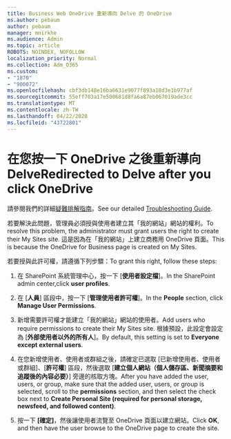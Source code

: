 ```yaml
---
title: Business Web OneDrive 重新導向 Delve 的 OneDrive
ms.author: pebaum
author: pebaum
manager: mnirkhe
ms.audience: Admin
ms.topic: article
ROBOTS: NOINDEX, NOFOLLOW
localization_priority: Normal
ms.collection: Adm_O365
ms.custom:
- "1870"
- "900072"
ms.openlocfilehash: cbf3db148e16ba6631e9077f893a18d3e1b977af
ms.sourcegitcommit: 55eff703a17e500681d8fa6a87eb067019ade3cc
ms.translationtype: MT
ms.contentlocale: zh-TW
ms.lasthandoff: 04/22/2020
ms.locfileid: "43722801"
---
```

# <a name="redirected-to-delve-after-you-click-onedrive"></a><span data-ttu-id="6d144-102">在您按一下 OneDrive 之後重新導向 Delve</span><span class="sxs-lookup"><span data-stu-id="6d144-102">Redirected to Delve after you click OneDrive</span></span>

<span data-ttu-id="6d144-103">請參閱我們的詳細[疑難排解指南](https://docs.microsoft.com/sharepoint/support/sites/troubleshooting-guide-for-sites-stopped-at-provisioning)。</span><span class="sxs-lookup"><span data-stu-id="6d144-103">See our detailed [Troubleshooting Guide](https://docs.microsoft.com/sharepoint/support/sites/troubleshooting-guide-for-sites-stopped-at-provisioning).</span></span>

<span data-ttu-id="6d144-104">若要解決此問題，管理員必須授與使用者建立其「我的網站」網站的權利。</span><span class="sxs-lookup"><span data-stu-id="6d144-104">To resolve this problem, the administrator must grant users the right to create their My Sites site.</span></span> <span data-ttu-id="6d144-105">這是因為在「我的網站」上建立商務用 OneDrive 頁面。</span><span class="sxs-lookup"><span data-stu-id="6d144-105">This is because the OneDrive for Business page is created on My Sites.</span></span>

<span data-ttu-id="6d144-106">若要授與此許可權，請遵循下列步驟：</span><span class="sxs-lookup"><span data-stu-id="6d144-106">To grant this right, follow these steps:</span></span>

1. <span data-ttu-id="6d144-107">在 SharePoint 系統管理中心，按一下 [**使用者設定檔**]。</span><span class="sxs-lookup"><span data-stu-id="6d144-107">In the SharePoint admin center,click **user profiles**.</span></span>

2. <span data-ttu-id="6d144-108">在 [**人員**] 區段中，按一下 [**管理使用者許可權**]。</span><span class="sxs-lookup"><span data-stu-id="6d144-108">In the **People** section, click **Manage User Permissions**.</span></span>

3. <span data-ttu-id="6d144-109">新增需要許可權才能建立「我的網站」網站的使用者。</span><span class="sxs-lookup"><span data-stu-id="6d144-109">Add users who require permissions to create their My Sites site.</span></span> <span data-ttu-id="6d144-110">根據預設，此設定會設定為 [**外部使用者以外的所有人**]。</span><span class="sxs-lookup"><span data-stu-id="6d144-110">By default, this setting is set to **Everyone except external users**.</span></span>

4. <span data-ttu-id="6d144-111">在您新增使用者、使用者或群組之後，請確定已選取 [已新增使用者、使用者或群組]、[**許可權**] 區段，然後選取 [**建立個人網站（個人儲存區、新聞摘要和追蹤後的內容必要）**] 旁邊的核取方塊。</span><span class="sxs-lookup"><span data-stu-id="6d144-111">After you have added the user, users, or group, make sure that the added user, users, or group is selected, scroll to the **permissions** section, and then select the check box next to **Create Personal Site (required for personal storage, newsfeed, and followed content)**.</span></span>

5. <span data-ttu-id="6d144-112">按一下 **[確定]**，然後讓使用者流覽至 OneDrive 頁面以建立網站。</span><span class="sxs-lookup"><span data-stu-id="6d144-112">Click **OK**, and then have the user browse to the OneDrive page to create the site.</span></span>
